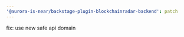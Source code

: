 ```yaml
---
'@aurora-is-near/backstage-plugin-blockchainradar-backend': patch
---
```


fix: use new safe api domain
